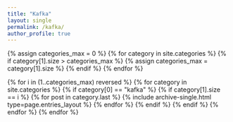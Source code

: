 ```yaml
---
title: "Kafka"
layout: single
permalink: /kafka/
author_profile: true
---
```


{% assign categories_max = 0 %}
{% for category in site.categories %}
  {% if category[1].size > categories_max %}
    {% assign categories_max = category[1].size %}
  {% endif %}
{% endfor %}

{% for i in (1..categories_max) reversed %}
  {% for category in site.categories %}
    {% if category[0] == "kafka" %}
      {% if category[1].size == i %}
            {% for post in category.last %}
              {% include archive-single.html type=page.entries_layout %}
            {% endfor %}
      {% endif %}
    {% endif %}
  {% endfor %}
{% endfor %}
